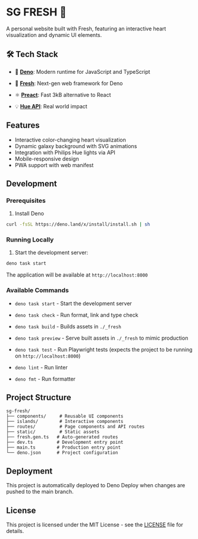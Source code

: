 # SG FRESH 💚

A personal website built with Fresh, featuring an interactive heart
visualization and dynamic UI elements.

## 🛠️ Tech Stack

- 🦕 **[Deno](https://deno.com/)**: Modern runtime for JavaScript and TypeScript

- 🍋 **[Fresh](https://fresh.deno.dev/)**: Next-gen web framework for Deno

- ⚛️ **[Preact](https://preactjs.com/)**: Fast 3kB alternative to React

- 💡 **[Hue API](https://developers.meethue.com)**: Real world impact

## Features

- Interactive color-changing heart visualization
- Dynamic galaxy background with SVG animations
- Integration with Philips Hue lights via API
- Mobile-responsive design
- PWA support with web manifest

## Development

### Prerequisites

1. Install Deno

```sh
curl -fsSL https://deno.land/x/install/install.sh | sh
```

### Running Locally

1. Start the development server:

```sh
deno task start
```

The application will be available at `http://localhost:8000`

### Available Commands

- `deno task start` - Start the development server
- `deno task check` - Run format, link and type check
- `deno task build` - Builds assets in `./_fresh`
- `deno task preview` - Serve built assets in `./_fresh` to mimic production
- `deno task test` - Run Playwright tests (expects the project to be running on `http://localhost:8000`)

- `deno lint` - Run linter
- `deno fmt` - Run formatter

## Project Structure

```
sg-fresh/
├── components/     # Reusable UI components
├── islands/        # Interactive components
├── routes/         # Page components and API routes
├── static/         # Static assets
├── fresh.gen.ts   # Auto-generated routes
├── dev.ts         # Development entry point
├── main.ts        # Production entry point
└── deno.json      # Project configuration
```

## Deployment

This project is automatically deployed to Deno Deploy when changes are pushed to
the main branch.

## License

This project is licensed under the MIT License - see the [LICENSE](LICENSE) file
for details.
